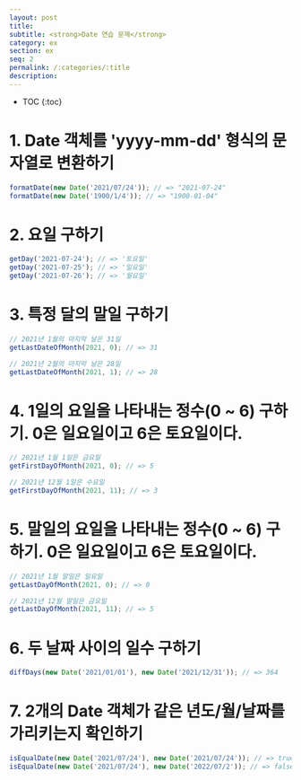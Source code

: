```yaml
---
layout: post
title:
subtitle: <strong>Date 연습 문제</strong>
category: ex
section: ex
seq: 2
permalink: /:categories/:title
description:
---
```


* TOC
{:toc}

# 1. Date 객체를 'yyyy-mm-dd' 형식의 문자열로 변환하기

```javascript
formatDate(new Date('2021/07/24')); // => "2021-07-24"
formatDate(new Date('1900/1/4')); // => "1900-01-04"
```

<!--
const formatDate = (() => {
  const format = n => (n < 10 ? '0' + n : n + '');
  return date => `${date.getFullYear()}-${format(date.getMonth() + 1)}-${format(date.getDate())}`;
})();

console.log(formatDate(new Date('2021/07/24'))); // "2021-07-24"
console.log(formatDate(new Date('1900/1/4'))); // "1900-01-04"
 -->

# 2. 요일 구하기

```javascript
getDay('2021-07-24'); // => '토요일'
getDay('2021-07-25'); // => '일요일'
getDay('2021-07-26'); // => '월요일'
```

<!--
const getDay = datestring =>
  ['일', '월', '화', '수', '목', '금', '토'][new Date(datestring).getDay()] + '요일';

console.log(getDay('2021-07-24')); // '토요일'
console.log(getDay('2021-07-25')); // '일요일'
console.log(getDay('2021-07-26')); // '월요일'
-->

# 3. 특정 달의 말일 구하기

```javascript
// 2021년 1월의 마지막 날은 31일
getLastDateOfMonth(2021, 0); // => 31

// 2021년 2월의 마지막 날은 28일
getLastDateOfMonth(2021, 1); // => 28
```

<!--
// Date 생성자 함수의 2번째 매개변수(월)에 월을 나타내는 정수(0~6)에 1을 더한 값을 전달하면 익월을 가리키는 Date 객체를 반환한다.
// new Date(2021, 0 + 1) => 2021/2/1
// Date 생성자 함수의 3번째 매개변수(날짜)에 0을 전달하면 전월 말일을 가리키는 Date 객체를 반환한다.
// new Date(2021, 0 + 1, 0) => 2021/1/31
const getLastDateOfMonth = (year, month) => new Date(year, month + 1, 0).getDate();

// 2021년 1월의 마지막 날은 31일
console.log(getLastDateOfMonth(2021, 0)); // 31

// 2021년 2월의 마지막 날은 28일
console.log(getLastDateOfMonth(2021, 1)); // 28

// 2021년 12월의 마지막 날은 31일
console.log(getLastDateOfMonth(2021, 11)); // 31
 -->

# 4. 1일의 요일을 나타내는 정수(0 ~ 6) 구하기. 0은 일요일이고 6은 토요일이다.

```javascript
// 2021년 1월 1일은 금요일
getFirstDayOfMonth(2021, 0); // => 5

// 2021년 12월 1일은 수요일
getFirstDayOfMonth(2021, 11); // => 3
```

<!--
// Date.prototype.getDay => Date 객체의 요일(0 ~ 6)을 나타내는 정수를 반환한다. 0은 일요일이고 6은 토요일이다.
const getFirstDayOfMonth = (year, month) => new Date(year, month, 1).getDay();

// 2021년 1월 1일은 금요일
console.log(getFirstDayOfMonth(2021, 0)); // 5

// 2021년 12월 1일은 수요일
console.log(getFirstDayOfMonth(2021, 11)); // 3
 -->

# 5. 말일의 요일을 나타내는 정수(0 ~ 6) 구하기. 0은 일요일이고 6은 토요일이다.

```javascript
// 2021년 1월 말일은 일요일
getLastDayOfMonth(2021, 0); // => 0

// 2021년 12월 말일은 금요일
getLastDayOfMonth(2021, 11); // => 5
```

<!--
// Date 생성자 함수의 2번째 매개변수(월)에 월을 나타내는 정수(0~6)에 1을 더한 값을 전달하면 익월을 가리키는 Date 객체를 반환한다.
// new Date(2021, 0 + 1) => 2021/2/1
// Date 생성자 함수의 3번째 매개변수(날짜)에 0을 전달하면 전월 말일을 가리키는 Date 객체를 반환한다.
// new Date(2021, 0 + 1, 0) => 2021/1/31
const getLastDayOfMonth = (year, month) => new Date(year, month + 1, 0).getDay() ;

// 2021년 1월 말일은 일요일
console.log(getLastDayOfMonth(2021, 0)); // 0

// 2021년 12월 말일은 금요일
console.log(getLastDayOfMonth(2021, 11)); // 5
 -->

# 6. 두 날짜 사이의 일수 구하기

```javascript
diffDays(new Date('2021/01/01'), new Date('2021/12/31')); // => 364
```

<!--
const diffDays = (from, to) => Math.abs(to - from) / (24 * 60 * 60 * 1000);

diffDays(new Date('2021/01/01'), new Date('2021/12/31')); // => 364
 -->

# 7. 2개의 Date 객체가 같은 년도/월/날짜를 가리키는지 확인하기

```javascript
isEqualDate(new Date('2021/07/24'), new Date('2021/07/24')); // => true
isEqualDate(new Date('2021/07/24'), new Date('2022/07/2')); // => false
```

<!--
// TODO: date1, date2가 Date 객체인지 확인
// const getType = target => Object.prototype.toString.call(target).slice(8, -1);
// const isDate = target => getType(target) === 'Date';

const isEqualDate = (date1, date2) => date1.getTime() === date2.getTime();
// const isEqualDate = (date1, date2) => +date1 === +date2;

isEqualDate(new Date('2021/07/24'), new Date('2021/07/24')); // => true
isEqualDate(new Date('2021/07/24'), new Date('2022/07/2')); // => false
-->